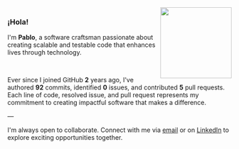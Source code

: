 <img align="right" src="https://image.jimcdn.com/app/cms/image/transf/none/path/s6638516af799e8b4/image/if92b145743c4d028/version/1465617157/image.png" height="160px" />

### ¡Hola!

I'm **Pablo**, a software craftsman passionate about creating scalable and testable code that enhances lives through technology.

<br />

Ever since I joined GitHub **2** years ago, I've authored **92** commits, identified **0** issues, and contributed **5** pull requests. Each line of code, resolved issue, and pull request represents my commitment to creating impactful software that makes a difference.

—

I'm always open to collaborate. Connect with me via [email](mailto:chits_ozone0z@icloud.com) or on [LinkedIn](https://www.linkedin.com/feed/) to explore exciting opportunities together.
